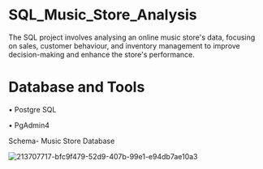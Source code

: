 # SQL_Music_Store_Analysis
The SQL project involves analysing an online music store's data, focusing on sales, customer behaviour, and inventory management to improve decision-making and enhance the store's performance.

# Database and Tools

• Postgre SQL

• PgAdmin4

Schema- Music Store Database


![213707717-bfc9f479-52d9-407b-99e1-e94db7ae10a3](https://github.com/Pabitra-1234/SQL_Music_Store_Analysis/assets/91016504/f498b627-b8f4-4fff-827a-0fbde66f25bd)

